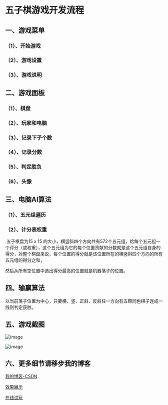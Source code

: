 # 五子棋游戏开发流程

## 一、游戏菜单

### （1）、开始游戏

### （2）、游戏设置

### （3）、游戏说明

## 二、游戏面板

### （1）、棋盘

### （2）、玩家和电脑

### （3）、记录下子个数

### （4）、记录分数

### （5）、判定胜负

### （6）、头像

## 三、电脑AI算法

### （1）、五元组遍历

### （2）、计分表权重

​			五子棋盘为15 x 15 的大小，横竖斜四个方向共有572个五元组，给每个五元组一个评分（或权重），这个五元组为它的每个位置贡献的分数就是这个五元组自身的得分，对整个棋盘来说，每个位置的得分就是该位置所在的横竖斜四个方向的所有五元组的得分之和，

然后从所有空位置中选出得分最高的位置就是机器落子的位置。

## 四、输赢算法

以当前落子位置为中心，只要横、竖、正斜、反斜任一方向有五颗同色棋子连成一线则判定获胜。

## 五、游戏截图
![image](https://user-images.githubusercontent.com/72770576/161939441-bc5e306f-1e00-44f8-8bf2-bb27fd29703c.png)

![image](https://user-images.githubusercontent.com/72770576/161939514-010dd268-57da-4ced-863d-099c54a65f67.png)



## 六、更多细节请移步我的博客

[我的博客-CSDN](https://blog.csdn.net/m0_47214030/article/details/120188007?spm=1001.2014.3001.5501)

[效果展示](https://www.bilibili.com/video/BV1hM4y1G7ZB/)

[在线试玩](http://wk-china.gitee.io/gobang/gobang)

